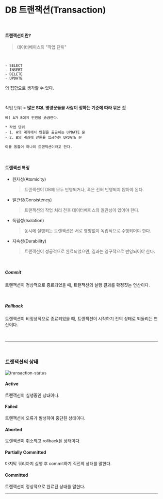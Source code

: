 # DB 트랜잭션(Transaction)

<br>

#### 트렌잭션이란?

> 데이터베이스의 "작업 단위"

<br>

```
- SELECT
- INSERT
- DELETE
- UPDATE
```
의 집합으로 생각할 수 있다.

<br>

작업 단위 = **많은 SQL 명령문들을 사람이 정하는 기준에 따라 묶은 것**

```
예) A가 B에게 만원을 송금한다.

* 작업 단위
- 1. A의 계좌에서 만원을 출금하는 UPDATE 문
- 2. B의 계좌에 만원을 입금하는 UPDATE 문

이를 통틀어 하나의 트랜잭션이라고 한다.
```

<br>

#### 트랜잭션 특징

- 원자성(Atomicity)

  > 트랜잭션이 DB에 모두 반영되거나, 혹은 전혀 반영되지 않아야 된다.

- 일관성(Consistency)

  > 트랜잭션의 작업 처리 전후 데이터베이스의 일관성이 있어야 한다.

- 독립성(Isolation)

  > 동시에 실행되는 트랜잭션은 서로 영향없이 독립적으로 수행되어야 한다.

- 지속성(Durability)

  > 트랜잭션이 성공적으로 완료되었으면, 결과는 영구적으로 반영되어야 한다.

<br>

##### Commit

트랜잭션이 정상적으로 종료되었을 때, 트랜잭션의 실행 결과를 확정짓는 연산이다.

<br>

##### Rollback

트랜잭션이 비정상적으로 종료되었을 때, 트랜잭션이 시작하기 전의 상태로 되돌리는 연산이다. 

<br>

---

<br>

### 트랜잭션의 상태

![transaction-status](https://github.com/castlecowrice/tech-interview-for-developer/assets/48044251/3431a22e-a608-4b80-a2d4-098c96305af9)

#### Active

트랜잭션이 실행중인 상태이다.

#### Failed

트랜잭션에 오류가 발생하여 중단된 상태이다.

#### Aborted

트랜잭션이 취소되고 rollback된 상태이다.

#### Partially Committed

마지막 쿼리까지 실행 후 commit하기 직전의 상태를 말한다.

#### Committed

트랜잭션이 정상적으로 완료된 상태를 말한다.

---
